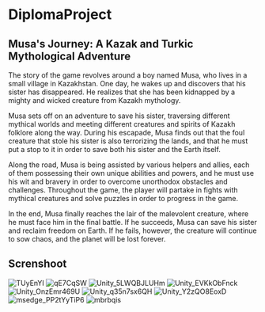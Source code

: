# DiplomaProject
## Musa's Journey: A Kazak and Turkic Mythological Adventure
The story of the game revolves around a boy named Musa, who lives in a small village in Kazakhstan. One day, he wakes up and discovers that his sister has disappeared. He realizes that she has been kidnapped by a mighty and wicked creature from Kazakh mythology.

Musa sets off on an adventure to save his sister, traversing different mythical worlds and meeting different creatures and spirits of Kazakh folklore along the way. During his escapade, Musa finds out that the foul creature that stole his sister is also terrorizing the lands, and that he must put a stop to it in order to save both his sister and the Earth itself.

Along the road, Musa is being assisted by various helpers and allies, each of them possessing their own unique abilities and powers, and he must use his wit and bravery in order to overcome unorthodox obstacles and challenges. Throughout the game, the player will partake in fights with mythical creatures and solve puzzles in order to progress in the game.

In the end, Musa finally reaches the lair of the malevolent creature, where he must face him in the final battle. If he succeeds, Musa can save his sister and reclaim freedom on Earth. If he fails, however, the creature will continue to sow chaos, and the planet will be lost forever.

## Screnshoot
![TUyEnYI](https://github.com/Kp0LiK/DiplomaProject/assets/75574576/65cd7625-4750-4b4e-a8b8-90341ac1730a) 
![qE7CqSW](https://github.com/Kp0LiK/DiplomaProject/assets/75574576/787cbc03-ccee-4910-b0f8-262e925ce625)
![Unity_5LWQBJLUHm](https://github.com/Kp0LiK/DiplomaProject/assets/75574576/24231a2d-9895-422d-8f36-7b8691ff503e)
![Unity_EVKkObFnck](https://github.com/Kp0LiK/DiplomaProject/assets/75574576/3a120479-109e-4908-8823-ee98ea35549e)
![Unity_OnzEmr469U](https://github.com/Kp0LiK/DiplomaProject/assets/75574576/21df3b42-db16-41b7-805a-77120b99587e)
![Unity_q35n7sx6QH](https://github.com/Kp0LiK/DiplomaProject/assets/75574576/c6ddc27e-7217-49f1-a1d6-531043386e1a)
![Unity_Y2zQO8EoxD](https://github.com/Kp0LiK/DiplomaProject/assets/75574576/46f8fb1e-76a5-406e-8a4e-1f4c740e1939)
![msedge_PP2tYyTiP6](https://github.com/Kp0LiK/DiplomaProject/assets/75574576/da880e2b-b01b-471c-8f87-970928f57b00)
![mbrbqis](https://github.com/Kp0LiK/DiplomaProject/assets/75574576/0405b60e-e04d-47d9-b173-6cb59712bffc)
